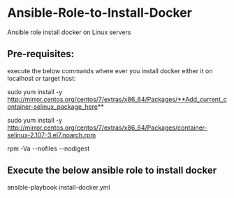 Ansible-Role-to-Install-Docker
==============================

Ansible role install docker on Linux servers 

Pre-requisites:
--------------

execute the below commands where ever you install docker either it on localhost or target host:

sudo yum install -y http://mirror.centos.org/centos/7/extras/x86_64/Packages/**Add_current_container-selinux_package_here**

sudo yum install -y http://mirror.centos.org/centos/7/extras/x86_64/Packages/container-selinux-2.107-3.el7.noarch.rpm

rpm -Va --nofiles --nodigest

Execute the below ansible role to install docker 
-------------------------------------------------

ansible-playbook install-docker.yml
